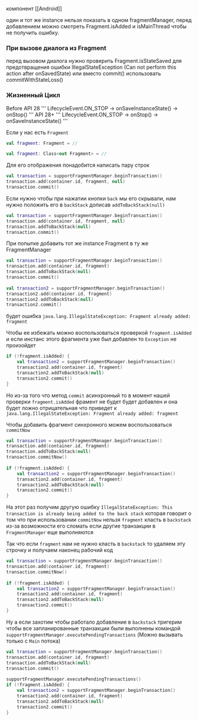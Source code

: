 компонент [[Android]]

один и тот же instance нельзя показать в одном fragmentManager, перед добавлением можно смотреть Fragment.isAdded и isMainThread чтобы не получить ошибку.

### При вызове диалога из Fragment

перед вызовом диалога нужно проверить Fragment.isStateSaved для предотвращения ошибки IllegalStateException (Can not perform this action
after onSavedState)
или вместо commit() использовать commitWithStateLoss()

### Жизненный Цикл

Before API 28
'''
LifecycleEvent.ON_STOP -> onSaveInstanceState() -> onStop()
'''
API 28+
'''
LifecycleEvent.ON_STOP -> onStop() -> onSaveInstanceState()
'''

Если у нас есть `Fragment`
```Kotlin
val fragment: Fragment = //
```

```Kotlin
val fragment: Class<out Fragment> = //
```

Для его отображения понадобится написать пару строк
```Kotlin
val transaction = supportFragmentManager.beginTransaction()  
transaction.add(container.id, fragment, null)  
transaction.commit()
```

Если нужно чтобы при нажатии кнопки `back` мы его скрывали, нам нужно положить его в `backStack` дописав `addToBackStack(null)`

```Kotlin
val transaction = supportFragmentManager.beginTransaction()  
transaction.add(container.id, fragment, null)  
transaction.addToBackStack(null)
transaction.commit()
```

При попытке добавить тот же instance Fragment в ту же FragmentManager
```Kotlin
val transaction = supportFragmentManager.beginTransaction()  
transaction.add(container.id, fragment)  
transaction.addToBackStack(null)  
transaction.commit()  
  
val transaction2 = supportFragmentManager.beginTransaction()  
transaction2.add(container.id, fragment)  
transaction2.addToBackStack(null)  
transaction2.commit()
```

будет ошибка `java.lang.IllegalStateException: Fragment already added: fragment`

Чтобы ее избежать можно воспользоваться проверкой `fragment.isAdded` и если инстанс этого фрагмента уже был добавлен то `Exception` не произойдет
```Kotlin
if (!fragment.isAdded) {  
    val transaction2 = supportFragmentManager.beginTransaction()  
    transaction2.add(container.id, fragment)  
    transaction2.addToBackStack(null)  
    transaction2.commit()  
}
```

Но из-за того что метод `commit` асинхронный то в момент нашей проверки `fragment.isAdded` фрамент не будет будет добавлен и она будет ложно отрицательная что приведет к `java.lang.IllegalStateException: Fragment already added: fragment`

Чтобы добавить фрагмент синхронного можем воспользоваться `commitNow` 
```Kotlin
val transaction = supportFragmentManager.beginTransaction()  
transaction.add(container.id, fragment)  
transaction.addToBackStack(null)  
transaction.commitNow()  
  
if (!fragment.isAdded) {  
    val transaction2 = supportFragmentManager.beginTransaction()  
    transaction2.add(container.id, fragment)  
    transaction2.addToBackStack(null)  
    transaction2.commit()  
}
```

На этот раз получим другую ошибку `IllegalStateException: This transaction is already being added to the back stack` которая говорит о том что при использовании `commitNow` нельзя `fragment` класть в `backstack` из-за возможности его сломать если другие транзакции в `FragmentManager` еще выполняются

Так что если `fragment` нам не нужно класть в `backstack` то удаляем эту строчку и получаем наконец рабочий код
```Kotlin
val transaction = supportFragmentManager.beginTransaction()  
transaction.add(container.id, fragment)  
transaction.commitNow()  
  
if (!fragment.isAdded) {  
    val transaction2 = supportFragmentManager.beginTransaction()  
    transaction2.add(container.id, fragment)  
    transaction2.addToBackStack(null)  
    transaction2.commit()  
}
```

Ну а если захотим чтобы работало добавление в `backstack` тригерим чтобы все запланированные транзакции были выполнены командой `supportFragmentManager.executePendingTransactions` (Можно вызывать только с `Main` потока)

```Kotlin
val transaction = supportFragmentManager.beginTransaction()  
transaction.add(container.id, fragment)  
transaction.addToBackStack(null)  
transaction.commit()  
  
supportFragmentManager.executePendingTransactions()  
if (!fragment.isAdded) {  
    val transaction2 = supportFragmentManager.beginTransaction()  
    transaction2.add(container.id, fragment)  
    transaction2.addToBackStack(null)  
    transaction2.commit()  
}
```
